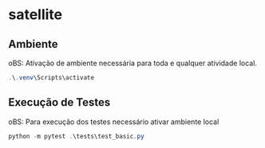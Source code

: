 # satellite

## Ambiente
oBS: Ativação de ambiente necessária para toda e qualquer atividade local.
```powershell
.\.venv\Scripts\activate 
```
## Execução de Testes
oBS: Para execução dos testes necessário ativar ambiente local
```powershell
python -m pytest .\tests\test_basic.py
```